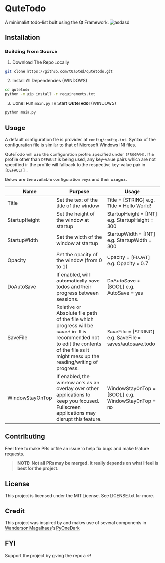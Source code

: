 # QuteTodo
A minimalist todo-list built using the Qt Framework.
![asdasd](https://user-images.githubusercontent.com/69741305/141303273-0986f8a0-c254-4a26-855b-de9e87b28867.png)


## Installation
### Building From Source
1. Download The Repo Locally
```bash
git clone https://github.com/t0a5ted/qutetodo.git
```
2. Install All Dependencies (WINDOWS)
```bash
cd qutetodo
python -m pip install -r requirements.txt
```
3. Done! Run `main.py` To Start **QuteTodo**!  (WINDOWS)
```bash
python main.py
```

## Usage
A default configuration file is provided at `config/config.ini`. Syntax of the configuration file is similar to that of Microsoft Windows INI files. 

QuteTodo will use the configuration profile specified under `[PROGRAM]`. If a profile other than `DEFAULT` is being used, any key-value pairs which are not specified in the profile will fallback to the respective key-value pair in `[DEFAULT]` .

Below are the available configuration keys and their usages.

| Name            | Purpose                                                                                                                                                                                   | Usage                                                    |
|-----------------|-------------------------------------------------------------------------------------------------------------------------------------------------------------------------------------------|----------------------------------------------------------|
| Title           | Set the text of the title of the window                                                                                                                                                   | Title = [STRING]  e.g. Title = Hello World!              |
| StartupHeight   | Set the height of the window at startup                                                                                                                                                   | StartupHeight = [INT]  e.g. StartupHeight = 300          |
| StartupWidth    | Set the width of the window at startup                                                                                                                                                    | StartupWidth = [INT]  e.g. StartupWidth = 300            |
| Opacity         | Set the opacity of the window (from 0 to 1)                                                                                                                                               | Opacity = [FLOAT]  e.g. Opacity = 0.7                    |
| DoAutoSave      | If enabled, will automatically save todos and their progress between sessions.                                                                                                            | DoAutoSave = [BOOL]  e.g. AutoSave = yes                 |
| SaveFile        | Relative or Absolute file path of the file which progress will be saved in. It is  recommended not to edit the contents of the file as it might mess up the reading/writing of progress.  | SaveFile = [STRING]  e.g. SaveFile = saves/autosave.todo |
| WindowStayOnTop | If enabled, the window acts as an overlay over other applications to keep you focused. Fullscreen applications may disrupt this feature.                                                  | WindowStayOnTop = [BOOL]  e.g. WindowStayOnTop = no      |



## Contributing
Feel free to make PRs or file an issue to help fix bugs and make feature requests.
> **NOTE: Not all PRs may be merged. It really depends on what I feel is best for the project.**

## License
This project is licensed under the MIT License. See LICENSE.txt for more.

## Credit
This project was inspired by and makes use of several components in [Wanderson Magalhaes](https://github.com/Wanderson-Magalhaes "wanderson")'s [PyOneDark](https://github.com/Wanderson-Magalhaes/PyOneDark_Qt_Widgets_Modern_GUI)

## FYI
Support the project by giving the repo a ⭐!
